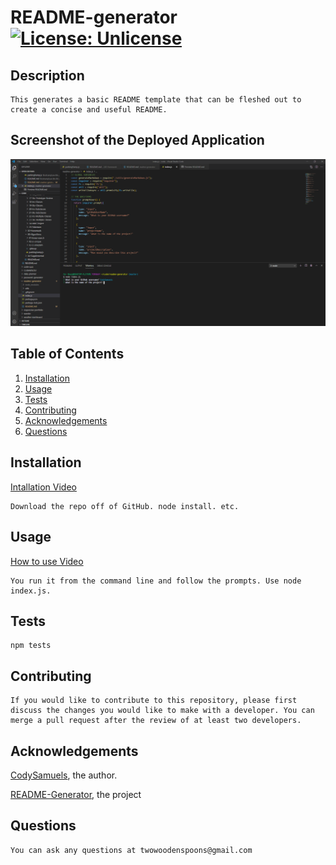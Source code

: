 
  # README-generator [![License: Unlicense](https://img.shields.io/badge/license-Unlicense-blue.svg)](http://unlicense.org/) 

  ## Description
    This generates a basic README template that can be fleshed out to create a concise and useful README.

  ## Screenshot of the Deployed Application  
  ![Deployed Application Screenshot](./screenshots/screenshot1.png)
  
  ## Table of Contents
  
  1. [Installation](#Installation)
  2. [Usage](#Usage)
  3. [Tests](#Tests)
  4. [Contributing](#Contributing)
  5. [Acknowledgements](#Acknowledgements)
  6. [Questions](#Questions)

  

  ## Installation
  [Intallation Video](https://drive.google.com/file/d/1dwzlDfxg3-XC1g0V89JrcU_TxbGkail3/view?usp=sharing)
  
    Download the repo off of GitHub. node install. etc.

  
  ## Usage
  [How to use Video](https://drive.google.com/file/d/1HZlUHFgxIwMKxz2Zh2nRL-OUsQhQO6DG/view?usp=sharing)

    You run it from the command line and follow the prompts. Use node index.js.
  
  ## Tests
  
    npm tests
  
  ## Contributing
  
    If you would like to contribute to this repository, please first discuss the changes you would like to make with a developer. You can merge a pull request after the review of at least two developers.
  
  ## Acknowledgements
  
  [CodySamuels](https://www.github.com/CodySamuels), the author.
  
  [README-Generator](https://www.github.com/CodySamuels/readme-generator), the project

  
  ## Questions

    You can ask any questions at twowoodenspoons@gmail.com